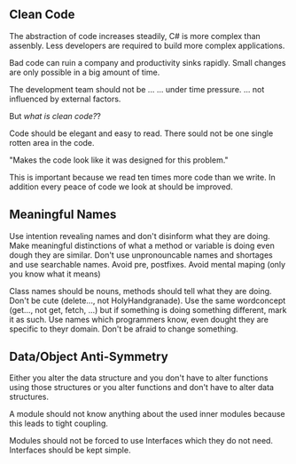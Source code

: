 ## Clean Code

The abstraction of code increases steadily, C# is more complex than
assenbly. Less developers are required to build more complex applications.

Bad code can ruin a company and productivity sinks rapidly.
Small changes are only possible in a big amount of time.

The development team should not be ...
   ... under time pressure.
   ... not influenced by external factors.

But *what is clean code?*?

Code should be elegant and easy to read. There sould not be one
single rotten area in the code.

"Makes the code look like it was designed for this problem."

This is important because we read ten times more code than we write.
In addition every peace of code we look at should be improved.

## Meaningful Names

Use intention revealing names and don't disinform what they are doing.
Make meaningful distinctions of what a method or variable is doing
even dough they are similar.
Don't use unpronouncable names and shortages and use searchable
names. Avoid pre, postfixes. Avoid mental maping (only you know what it means)

Class names should be nouns, methods should tell what they are doing.
Don't be cute (delete..., not HolyHandgranade).
Use the same wordconcept (get..., not get, fetch, ...)
but if something is doing something different, mark it as such.
Use names which programmers know, even dought they are specific
to theyr domain. Don't be afraid to change something.

## Data/Object Anti-Symmetry

Either you alter the data structure and you don't have to alter functions using
those structures or you alter functions and don't have to alter data structures.

A module should not know anything about the used inner modules because
this leads to tight coupling.

Modules should not be forced to use Interfaces which they do not need.
Interfaces should be kept simple.
